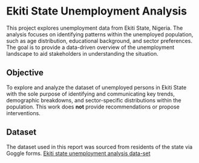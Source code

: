 # Ekiti State Unemployment Analysis
This project explores unemployment data from Ekiti State, Nigeria. The analysis focuses on identifying patterns within the unemployed population, such as age distribution, educational background, and sector preferences. The goal is to provide a data-driven overview of the unemployment landscape to aid stakeholders in understanding the situation.
## Objective
To explore and analyze the dataset of unemployed persons in Ekiti State with the sole purpose of identifying and communicating key trends, demographic breakdowns, and sector-specific distributions within the population. This work does **not** provide recommendations or propose interventions.
## Dataset
The dataset used in this report was sourced from residents of the state via Goggle forms. [Ekiti state unemployment analysis data-set](https://github.com/timiols/Ekiti-State-Unemployment-Analysis/blob/75120f17cf8cc2038fc5e742f09623e70c7316be/EK%20UNEMPLOYMENT%20ANALYSIS%20(csv).csv)
